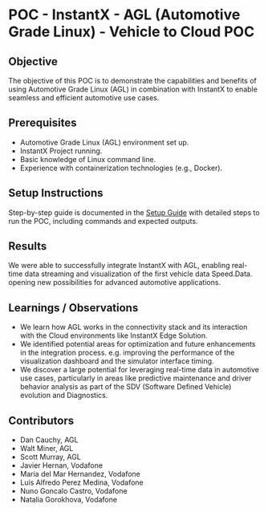 # POC - InstantX - AGL (Automotive Grade Linux) - Vehicle to Cloud POC

## Objective

The objective of this POC is to demonstrate the capabilities and benefits of using Automotive Grade Linux (AGL) in combination with InstantX to enable seamless and efficient automotive use cases.

## Prerequisites

- Automotive Grade Linux (AGL) environment set up.
- InstantX Project running.
- Basic knowledge of Linux command line.
- Experience with containerization technologies (e.g., Docker).

## Setup Instructions

Step-by-step guide is documented in the [Setup Guide](./setup.md) with detailed steps to run the POC, including commands and expected outputs.

## Results

We were able to successfully integrate InstantX with AGL, enabling real-time data streaming and visualization of the first vehicle data Speed.Data. opening new possibilities for advanced automotive applications.

## Learnings / Observations

- We learn how AGL works in the connectivity stack and its interaction with the Cloud environments like InstantX Edge Solution.
- We identified potential areas for optimization and future enhancements in the integration process. e.g. improving the performance of the visualization dashboard and the simulator interface timing.
- We discover a large potential for leveraging real-time data in automotive use cases, particularly in areas like predictive maintenance and driver behavior analysis as part of the SDV (Software Defined Vehicle) evolution and Diagnostics.

## Contributors

- Dan Cauchy, AGL
- Walt Miner, AGL
- Scott Murray, AGL
- Javier Hernan, Vodafone
- Maria del Mar Hernandez, Vodafone
- Luis Alfredo Perez Medina, Vodafone
- Nuno Goncalo Castro, Vodafone
- Natalia Gorokhova, Vodafone
